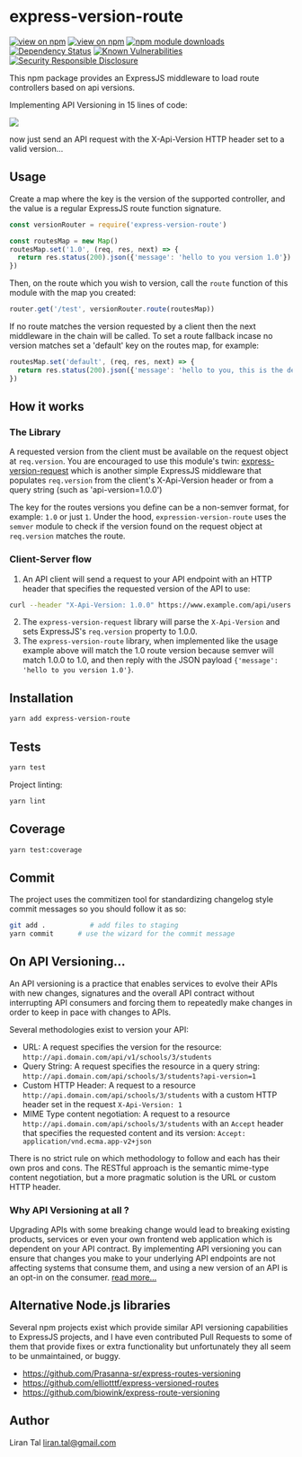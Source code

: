 # express-version-route

[![view on npm](http://img.shields.io/npm/v/express-version-route.svg)](https://www.npmjs.org/package/express-version-route)
[![view on npm](http://img.shields.io/npm/l/express-version-route.svg)](https://www.npmjs.org/package/express-version-route)
[![npm module downloads](http://img.shields.io/npm/dt/express-version-route.svg)](https://www.npmjs.org/package/express-version-route)
[![Dependency Status](https://david-dm.org/lirantal/express-version-route.svg)](https://david-dm.org/lirantal/express-version-route)
[![Known Vulnerabilities](https://snyk.io/test/github/lirantal/express-version-route/badge.svg)](https://snyk.io/test/github/lirantal/express-version-route)
[![Security Responsible Disclosure](https://img.shields.io/badge/Security-Responsible%20Disclosure-yellow.svg)](https://github.com/nodejs/security-wg/blob/master/processes/responsible_disclosure_template.md
)

This npm package provides an ExpressJS middleware to load route controllers based on api versions.

Implementing API Versioning in 15 lines of code:

![](https://pbs.twimg.com/media/DDcLgNQXkAARLIX.jpg:small)

now just send an API request with the X-Api-Version HTTP header set to a valid version...

## Usage

Create a map where the key is the version of the supported controller, and the value is a regular ExpressJS route function signature.

```js
const versionRouter = require('express-version-route')

const routesMap = new Map()
routesMap.set('1.0', (req, res, next) => {
  return res.status(200).json({'message': 'hello to you version 1.0'})
})
```

Then, on the route which you wish to version, call the `route` function of this module with the map you created:

```js
router.get('/test', versionRouter.route(routesMap))
```

If no route matches the version requested by a client then the next middleware in the chain will be called.
To set a route fallback incase no version matches set a 'default' key on the routes map, for example:

```js
routesMap.set('default', (req, res, next) => {
  return res.status(200).json({'message': 'hello to you, this is the default route'})
})
``` 

## How it works

### The Library

A requested version from the client must be available on the request object at `req.version`.
You are encouraged to use this module's twin: [express-version-request](https://github.com/lirantal/express-version-request) which is another simple ExpressJS middleware that populates `req.version` from the client's X-Api-Version header or from a query string (such as 'api-version=1.0.0')

The key for the routes versions you define can be a non-semver format, for example: `1.0` or just `1`. Under the hood, `expression-version-route` uses the `semver` module to check if the version found on the request object at `req.version` matches the route. 

### Client-Server flow

1. An API client will send a request to your API endpoint with an HTTP header that specifies the requested version of the API to use: 
```bash
curl --header "X-Api-Version: 1.0.0" https://www.example.com/api/users
```

2. The `express-version-request` library will parse the `X-Api-Version` and sets ExpressJS's `req.version` property to 1.0.0.
3. The `express-version-route` library, when implemented like the usage example above will match the 1.0 route version because semver will match 1.0.0 to 1.0, and then reply with the JSON payload `{'message': 'hello to you version 1.0'}`.  


## Installation

```bash
yarn add express-version-route
```

## Tests

```bash
yarn test
```

Project linting:

```bash
yarn lint
```

## Coverage

```bash
yarn test:coverage
```

## Commit

The project uses the commitizen tool for standardizing changelog style commit
messages so you should follow it as so:

```bash
git add .           # add files to staging
yarn commit      # use the wizard for the commit message
```

## On API Versioning...

An API versioning is a practice that enables services to evolve their APIs with new changes, signatures and the overall API contract without interrupting API consumers and forcing them to repeatedly make changes in order to keep in pace with changes to APIs.

Several methodologies exist to version your API:
* URL: A request specifies the version for the resource: `http://api.domain.com/api/v1/schools/3/students`
* Query String: A request specifies the resource in a query string: `http://api.domain.com/api/schools/3/students?api-version=1`
* Custom HTTP Header: A request to a resource `http://api.domain.com/api/schools/3/students` with a custom HTTP header set in the request `X-Api-Version: 1`
* MIME Type content negotiation: A request to a resource `http://api.domain.com/api/schools/3/students` with an `Accept` header that specifies the requested content and its version: `Accept: application/vnd.ecma.app-v2+json`

There is no strict rule on which methodology to follow and each has their own pros and cons. The RESTful approach is the semantic mime-type content negotiation, but a more pragmatic solution is the URL or custom HTTP header.

### Why API Versioning at all ?

Upgrading APIs with some breaking change would lead to breaking existing products, services or even your own frontend web application which is dependent on your API contract. By implementing API versioning you can ensure that changes you make to your underlying API endpoints are not affecting systems that consume them, and using a new version of an API is an opt-in on the consumer. [read more...](https://apigee.com/about/blog/technology/restful-api-design-tips-versioning)

## Alternative Node.js libraries

Several npm projects exist which provide similar API versioning capabilities to ExpressJS projects, and I have even contributed Pull Requests to some of them that provide fixes or extra functionality but unfortunately they all seem to be unmaintained, or buggy.

* https://github.com/Prasanna-sr/express-routes-versioning
* https://github.com/elliotttf/express-versioned-routes
* https://github.com/biowink/express-route-versioning

## Author

Liran Tal <liran.tal@gmail.com>
